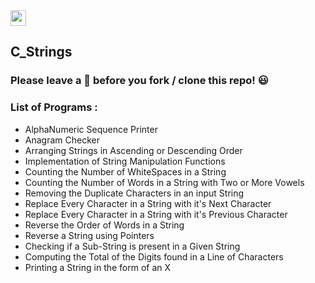 <img src="https://img.shields.io/badge/C-000000?style=flat&logo=C&logoColor=white" height="25">


## C_Strings

### Please leave a 🌟 before you fork / clone this repo! 😃

### List of Programs :
* AlphaNumeric Sequence Printer
* Anagram Checker
* Arranging Strings in Ascending or Descending Order
* Implementation of String Manipulation Functions
* Counting the Number of WhiteSpaces in a String
* Counting the Number of Words in a String with Two or More Vowels
* Removing the Duplicate Characters in an input String
* Replace Every Character in a String with it's Next Character
* Replace Every Character in a String with it's Previous Character
* Reverse the Order of Words in a String
* Reverse a String using Pointers
* Checking if a Sub-String is present in a Given String
* Computing the Total of the Digits found in a Line of Characters
* Printing a String in the form of an X
